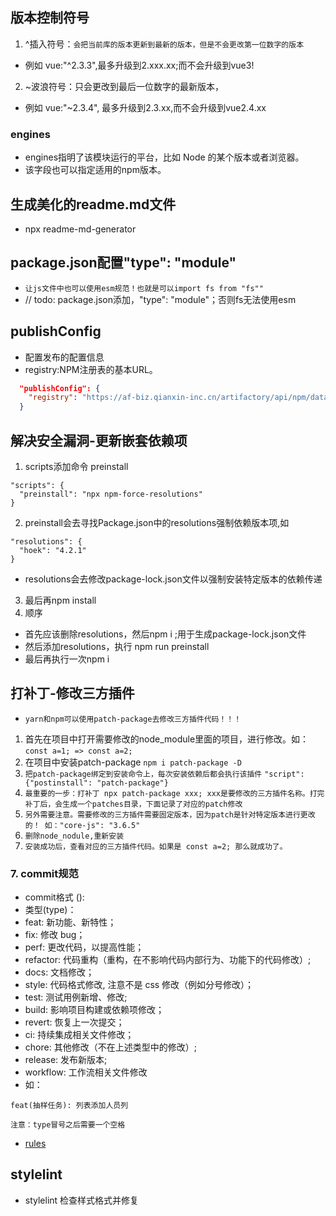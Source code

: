 ## 版本控制符号
1. ^插入符号：`会把当前库的版本更新到最新的版本，但是不会更改第一位数字的版本`
* 例如 vue:"^2.3.3",最多升级到2.xxx.xx;而不会升级到vue3!
2. ~波浪符号：只会更改到最后一位数字的最新版本， 
* 例如 vue:"~2.3.4", 最多升级到2.3.xx,而不会升级到vue2.4.xx

### engines
* engines指明了该模块运行的平台，比如 Node 的某个版本或者浏览器。
* 该字段也可以指定适用的npm版本。

## 生成美化的readme.md文件
*  npx readme-md-generator

## package.json配置"type": "module"
* `让js文件中也可以使用esm规范！也就是可以import fs from "fs""`
* // todo: package.json添加，"type": "module"；否则fs无法使用esm
  
## publishConfig
* 配置发布的配置信息
* registry:NPM注册表的基本URL。
```json
  "publishConfig": {
    "registry": "https://af-biz.qianxin-inc.cn/artifactory/api/npm/data-security-npm-local-dev/"
  }
```

## 解决安全漏洞-更新嵌套依赖项
1. scripts添加命令 preinstall
```
"scripts": {
  "preinstall": "npx npm-force-resolutions"
}
```
2. preinstall会去寻找Package.json中的resolutions强制依赖版本项,如
```
"resolutions": {
  "hoek": "4.2.1"
}
```
* resolutions会去修改package-lock.json文件以强制安装特定版本的依赖传递
3. 最后再npm install
4. 顺序
* 首先应该删除resolutions，然后npm i ;用于生成package-lock.json文件
* 然后添加resolutions，执行 npm run preinstall
* 最后再执行一次npm i

## 打补丁-修改三方插件
* `yarn和npm可以使用patch-package去修改三方插件代码！！！`
1. 首先在项目中打开需要修改的node_module里面的项目，进行修改。如：
`const a=1; => const a=2;` 
2. 在项目中安装patch-package `npm i patch-package -D`
3. `把patch-package绑定到安装命令上，每次安装依赖后都会执行该插件`
`"script":{"postinstall": "patch-package"}`
4. `最重要的一步：打补丁 npx patch-package xxx; xxx是要修改的三方插件名称。打完补丁后，会生成一个patches目录，下面记录了对应的patch修改`
5. `另外需要注意。需要修改的三方插件需要固定版本，因为patch是针对特定版本进行更改的！ 如："core-js": "3.6.5"`
6. `删除node_nodule,重新安装`
7. `安装成功后，查看对应的三方插件代码。如果是 const a=2; 那么就成功了。`


### 7. commit规范
* commit格式 <type>(<scope>): <subject>
* 类型(type)：
* feat: 新功能、新特性；
* fix: 修改 bug；
* perf: 更改代码，以提高性能；
* refactor: 代码重构（重构，在不影响代码内部行为、功能下的代码修改）;
* docs: 文档修改；
* style: 代码格式修改, 注意不是 css 修改（例如分号修改）；
* test: 测试用例新增、修改;
* build: 影响项目构建或依赖项修改；
* revert: 恢复上一次提交；
* ci: 持续集成相关文件修改；
* chore: 其他修改（不在上述类型中的修改）;
* release: 发布新版本;
* workflow: 工作流相关文件修改
* 如：
```
feat(抽样任务): 列表添加人员列
```
`注意：type冒号之后需要一个空格`
* [rules]("https://commitlint.js.org/#/reference-rules?id=type-enum")

## stylelint
* stylelint 检查样式格式并修复
